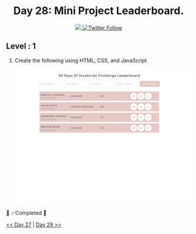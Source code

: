 <div align="center">
  <h1> Day 28: Mini Project Leaderboard.</h1>
  <a class="header-badge" target="_blank" href="https://www.linkedin.com/in/manthan-ankolekar-597b07a8/">
  <img src="https://img.shields.io/badge/style--5eba00.svg?label=LinkedIn&logo=linkedin&style=social">
  </a>
  <a class="header-badge" target="_blank" href="https://twitter.com/manthan_ank">
  <img alt="Twitter Follow" src="https://img.shields.io/twitter/follow/manthan_ank?style=social">
  </a>
</div>

## Level : 1

1. Create the following using HTML, CSS, and JavaScript

    ![Slider](./../images/projects/dom_mini_project_leaderboard_day_8.1.gif)

🎉 ✅Completed 🎉

[<< Day 27](/Day27/index.md) | [Day 29 >>](/Day29/index.md)
